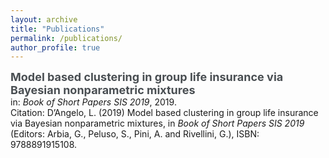 ```yaml
---
layout: archive
title: "Publications"
permalink: /publications/
author_profile: true
---
```

<style type="text/css">
    a {text-decoration: none;}
    a:hover {text-decoration: underline;}
</style>

<a href="https://laura-dangelo.github.io/publication/Model_based_clustering" style="color:rgb(73,78,82)"><b><font size="+1">Model based clustering in group life insurance via Bayesian nonparametric mixtures</font></b></a> 
<br>
in: <i>Book of Short Papers SIS 2019</i>, 2019.
<br>
Citation: D’Angelo, L. (2019) Model based clustering in group life insurance via Bayesian nonparametric mixtures, in <i>Book of Short Papers SIS 2019</i> (Editors: Arbia, G., Peluso, S., Pini, A. and Rivellini, G.), ISBN: 9788891915108.

